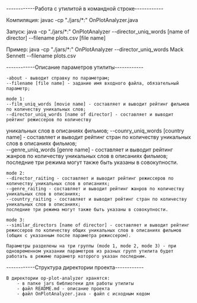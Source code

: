 

------------Работа с утилитой в командной строке------------

Компиляция:
javac -cp "./jars/*:" OnPlotAnalyzer.java 

Запуск:
java -cp "./jars/*:" OnPlotAnalyzer --director_uniq_words [name of director] --filename plots.csv [file name]

Пример:
java -cp "./jars/*:" OnPlotAnalyzer --director_uniq_words Mack Sennett --filename plots.csv

------------Описание параметров утилиты------------

	-about - выводит справку по параметрам;
	--filename [file name] - задание имя входного файла, обязательный параметр;
	
	mode 1:
	--film_uniq_words [movie name] - составляет и выводит рейтинг фильмов по количеству уникальных слов;
	--director_uniq_words [name of director] - составляет и выводит рейтинг режиссеров по количеству
уникальных слов в описаниях фильмов;
	--counry_uniq_words [country name] - составляет и выводит рейтинг стран по количеству уникальных слов в описаниях фильмов;	 
	--genre_uniq_words [genre name] - составляет и выводит рейтинг жанров по количеству уникальных слов в описаниях фильмов;
	последние три режима могут также быть указаны в совокупности.
	
	mode 2:
	--director_raiting - составляет и выводит рейтинг режиссеров по количеству уникальных слов в описаниях;
	--genre_raiting - составляет и выводит рейтинг жанров по количеству уникальных слов в описаниях;
	--country_raiting - составляет и выводит рейтинг стран по количеству уникальных слов в описаниях;
	последние три режима могут также быть указаны в совокупности.
	
	mode 3:
	--similar_directors [name of director] - составляет и выводит рейтинг режиссеров по количеству общих уникальных слов в описаниях фильмов (общих с указанным после параметра режиссером).

	Параметры разделены на три группы (mode 1, mode 2, mode 3) - при одновременном указании параметров из разных групп утилита будет работать в режиме параметр которого указан последним.	
	  		
	  		
------------Структура директории проекта------------

	В директории op-plot-analyzer хранятся:
		- в папке jars библиотеки для работы утилиты
		- файл README.md - описание проекта
		- файл OnPlotAnalyzer.java - файл с исходным кодом
	  	
